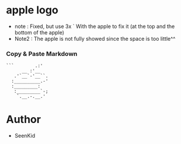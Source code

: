 # apple logo
 - note : Fixed, but use 3x \` With the apple to fix it (at the top and the bottom of the apple)
 - Note2 : The apple is not fully showed since the space is too little^^ 
### Copy & Paste Markdown

```          
```        .:'
      __ :'__
   .'`__`-'__``.
  :__________.-'
  :_________:
   :_________`-;
    `.__.-.__.'
```

# Author

- SeenKid
